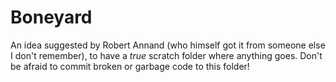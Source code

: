 Boneyard
===

An idea suggested by Robert Annand (who himself got it from someone else I don't remember), to have a *true* scratch folder where anything goes. Don't be afraid to commit broken or garbage code to this folder!
